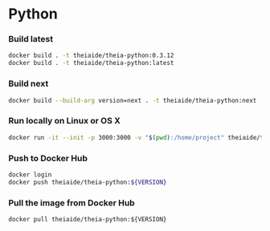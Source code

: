 # Python

### Build latest

```bash
docker build . -t theiaide/theia-python:0.3.12
docker build . -t theiaide/theia-python:latest
```

### Build next

```bash
docker build --build-arg version=next . -t theiaide/theia-python:next
```

### Run locally on Linux or OS X

```bash
docker run -it --init -p 3000:3000 -v "$(pwd):/home/project" theiaide/theia-python:latest
```

### Push to Docker Hub

```bash
docker login
docker push theiaide/theia-python:${VERSION}
```

### Pull the image from Docker Hub

```
docker pull theiaide/theia-python:${VERSION}
```
